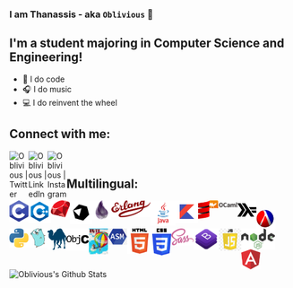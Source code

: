 ### I am Thanassis - aka `Oblivious` 👋

## I'm a student majoring in Computer Science and Engineering!
- 🤔 I do code
- 🎧 I do music
- 💻 I do reinvent the wheel

## Connect with me:

[<img align="left" alt="Oblivious | Twitter" width="34px" src="https://cdn.jsdelivr.net/npm/simple-icons@v3/icons/twitter.svg" />][twitter]
[<img align="left" alt="Oblivious | LinkedIn" width="34px" src="https://cdn.jsdelivr.net/npm/simple-icons@v3/icons/linkedin.svg" />][linkedin]
[<img align="left" alt="Oblivious | Instagram" width="34px" src="https://cdn.jsdelivr.net/npm/simple-icons@v3/icons/instagram.svg" />][instagram]

<br />

## Multilingual:

<img align="left" alt="C" width="34px" src="https://github.com/Oblivious-Oblivious/Oblivious-Oblivious/blob/master/c.png" />
<img align="left" alt="C++" width="40px" src="https://github.com/Oblivious-Oblivious/Oblivious-Oblivious/blob/master/cpp.png" />
<img align="left" alt="Ruby" width="34px" src="https://github.com/Oblivious-Oblivious/Oblivious-Oblivious/blob/master/ruby.png" />
<img align="left" alt="Crystal" width="40px" src="https://github.com/Oblivious-Oblivious/Oblivious-Oblivious/blob/master/crystal.png" />
<img align="left" alt="Elixir" width="34px" src="https://github.com/Oblivious-Oblivious/Oblivious-Oblivious/blob/master/elixir.png" />
<img align="left" alt="Erlang" width="70px" src="https://github.com/Oblivious-Oblivious/Oblivious-Oblivious/blob/master/erlang.png" />
<img align="left" alt="Java" width="45px" src="https://github.com/Oblivious-Oblivious/Oblivious-Oblivious/blob/master/java.png" />
<img align="left" alt="Kotlin" width="40px" src="https://github.com/Oblivious-Oblivious/Oblivious-Oblivious/blob/master/kotlin.png" />
<img align="left" alt="Scala" width="20px" src="https://github.com/Oblivious-Oblivious/Oblivious-Oblivious/blob/master/scala.png" />
<img align="left" alt="Ocaml" width="50px" src="https://github.com/Oblivious-Oblivious/Oblivious-Oblivious/blob/master/ocaml.png" />
<img align="left" alt="Haskell" width="34px" src="https://github.com/Oblivious-Oblivious/Oblivious-Oblivious/blob/master/haskell.png" />
<br />
<img align="left" alt="Lisp" width="34px" src="https://github.com/Oblivious-Oblivious/Oblivious-Oblivious/blob/master/lisp.png" />
<img align="left" alt="Python" width="34px" src="https://github.com/Oblivious-Oblivious/Oblivious-Oblivious/blob/master/python.png" />
<img align="left" alt="Go" width="34px" src="https://github.com/Oblivious-Oblivious/Oblivious-Oblivious/blob/master/go.png" />
<img align="left" alt="Perl" width="34px" src="https://github.com/Oblivious-Oblivious/Oblivious-Oblivious/blob/master/perl.png" />
<img align="left" alt="Objective_c" width="40px" src="https://github.com/Oblivious-Oblivious/Oblivious-Oblivious/blob/master/objective_c.png" />
<img align="left" alt="smalltalk" width="34px" src="https://github.com/Oblivious-Oblivious/Oblivious-Oblivious/blob/master/smalltalk.jpeg" />
<img align="left" alt="Assembly" width="34px" src="https://github.com/Oblivious-Oblivious/Oblivious-Oblivious/blob/master/assembly.png" />
<img align="left" alt="HTML5" width="45px" src="https://github.com/Oblivious-Oblivious/Oblivious-Oblivious/blob/master/html.png" />
<img align="left" alt="CSS3" width="34px" src="https://github.com/Oblivious-Oblivious/Oblivious-Oblivious/blob/master/css.png" />
<img align="left" alt="Sass" width="40px" src="https://github.com/Oblivious-Oblivious/Oblivious-Oblivious/blob/master/sass.png" />
<img align="left" alt="Bootstrap" width="45px" src="https://github.com/Oblivious-Oblivious/Oblivious-Oblivious/blob/master/bootstrap.png" />
<img align="left" alt="JavaScript" width="40px" src="https://github.com/Oblivious-Oblivious/Oblivious-Oblivious/blob/master/javascript.jpg" />
<img align="left" alt="Node.js" width="60px" src="https://github.com/Oblivious-Oblivious/Oblivious-Oblivious/blob/master/node.png" />
<img align="left" alt="Angular" width="34px" src="https://github.com/Oblivious-Oblivious/Oblivious-Oblivious/blob/master/angular.png" />

<br />
<br />

<img align="left" alt="Oblivious's Github Stats" src="https://github-readme-stats.vercel.app/api?username=Oblivious-Oblivious&show_icons=true&hide_border=true" />

[twitter]: https://www.twitter.com/itsoblivious99
[linkedin]: https://www.linkedin.com/in/thanassis-papapostolou-593784155/
[instagram]: https://www.instagram.com/thanasis_papap/
